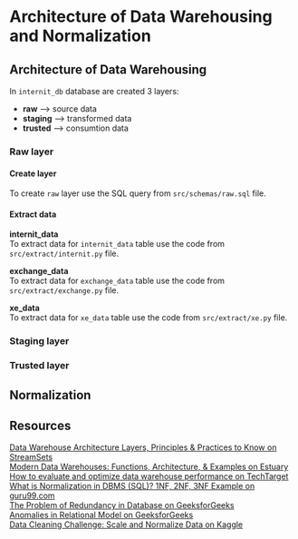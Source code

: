 # Architecture of Data Warehousing and Normalization

## Architecture of Data Warehousing
In `internit_db` database are created 3 layers:
* **raw** --> source data
* **staging** --> transformed data
* **trusted** --> consumtion data

### Raw layer

#### Create layer
To create `raw` layer use the SQL query from `src/schemas/raw.sql` file.

#### Extract data

**internit_data**\
To extract data for `internit_data` table use the code from `src/extract/internit.py` file.

**exchange_data**\
To extract data for `exchange_data` table use the code from `src/extract/exchange.py` file.

**xe_data**\
To extract data for `xe_data` table use the code from `src/extract/xe.py` file.


### Staging layer


### Trusted layer

## Normalization

## Resources
[Data Warehouse Architecture Layers, Principles & Practices to Know on StreamSets](https://streamsets.com/blog/data-warehouse-architecture-explained/)\
[Modern Data Warehouses: Functions, Architecture, & Examples on Estuary](https://estuary.dev/modern-data-warehouse/)\
[How to evaluate and optimize data warehouse performance on TechTarget](https://www.techtarget.com/searchdatamanagement/tip/How-to-evaluate-and-optimize-data-warehouse-performance)\
[What is Normalization in DBMS (SQL)? 1NF, 2NF, 3NF Example on guru99.com](https://www.guru99.com/database-normalization.html)\
[The Problem of Redundancy in Database on GeeksforGeeks](https://www.geeksforgeeks.org/the-problem-of-redundancy-in-database/)\
[Anomalies in Relational Model on GeeksforGeeks](https://www.geeksforgeeks.org/anomalies-in-relational-model/)\
[Data Cleaning Challenge: Scale and Normalize Data on Kaggle](https://www.kaggle.com/code/rtatman/data-cleaning-challenge-scale-and-normalize-data)